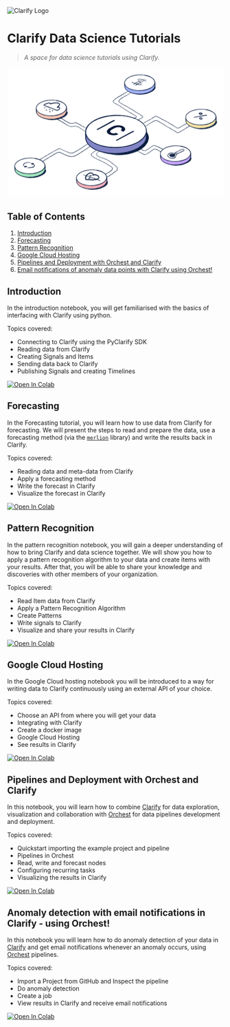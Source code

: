 ![Clarify Logo](https://global-uploads.webflow.com/5e81e464dad44d3a9a32d1f4/5ed10fc3f1ff8467f4466786_logo.svg)

# Clarify Data Science Tutorials

> _A space for data science tutorials using Clarify._

![doodle](media/light-3.png)

## Table of Contents

1. [Introduction](#intro)
2. [Forecasting](#forecasting)
3. [Pattern Recognition](#pattern)
4. [Google Cloud Hosting](#hosting)
5. [Pipelines and Deployment with Orchest and Clarify](#orchest)
6. [Email notifications of anomaly data points with Clarify using Orchest!](#email)

<a name="intro"></a>

## Introduction

In the introduction notebook, you will get familiarised with the basics of interfacing with Clarify using python.

Topics covered:

- Connecting to Clarify using the PyClarify SDK
- Reading data from Clarify
- Creating Signals and Items
- Sending data back to Clarify
- Publishing Signals and creating Timelines

[![Open In Colab](https://colab.research.google.com/assets/colab-badge.svg)](https://colab.research.google.com/github/clarify/data-science-tutorials/blob/main/tutorials/Introduction.ipynb)

## <a name="forecasting"></a> Forecasting

In the Forecasting tutorial, you will learn how to use data from Clarify for forecasting. We will present the steps to read and prepare the data, use a forecasting method (via the [`merlion`](https://github.com/salesforce/Merlion) library) and write the results back in Clarify.

Topics covered:

- Reading data and meta-data from Clarify
- Apply a forecasting method
- Write the forecast in Clarify
- Visualize the forecast in Clarify

[![Open In Colab](https://colab.research.google.com/assets/colab-badge.svg)](https://colab.research.google.com/github/clarify/data-science-tutorials/blob/main/tutorials/Forecasting.ipynb)

<a name="pattern"></a>

## Pattern Recognition

In the pattern recognition notebook, you will gain a deeper understanding of how to bring Clarify and data science together. We will show you how to apply a pattern recognition algorithm to your data and create items with your results. After that, you will be able to share your knowledge and discoveries with other members of your organization.

Topics covered:

- Read Item data from Clarify
- Apply a Pattern Recognition Algorithm
- Create Patterns
- Write signals to Clarify
- Visualize and share your results in Clarify

[![Open In Colab](https://colab.research.google.com/assets/colab-badge.svg)](https://colab.research.google.com/github/clarify/data-science-tutorials/blob/main/tutorials/Pattern%20Recognition.ipynb)

<a name="hosting"></a>

## Google Cloud Hosting

In the Google Cloud hosting notebook you will be introduced to a way for writing data to Clarify continuously using an external API of your choice.

Topics covered:

- Choose an API from where you will get your data
- Integrating with Clarify
- Create a docker image
- Google Cloud Hosting
- See results in Clarify

[![Open In Colab](https://colab.research.google.com/assets/colab-badge.svg)](https://colab.research.google.com/github/clarify/data-science-tutorials/blob/main/tutorials/Google%20Cloud%20Hosting.ipynb)

<a name="orchest"></a>

## Pipelines and Deployment with Orchest and Clarify

In this notebook, you will learn how to combine [Clarify](https://www.clarify.io/) for data exploration, visualization and collaboration with [Orchest](https://www.orchest.io/) for data pipelines development and deployment.

Topics covered:

- Quickstart importing the example project and pipeline
- Pipelines in Orchest
- Read, write and forecast nodes
- Configuring recurring tasks
- Visualizing the results in Clarify

[![Open In Colab](https://colab.research.google.com/assets/colab-badge.svg)](https://colab.research.google.com/github/clarify/data-science-tutorials/blob/main/tutorials/Orchest.ipynb)

<a name="email"></a>

## Anomaly detection with email notifications in Clarify - using Orchest!

In this notebook you will learn how to do anomaly detection of your data in [Clarify](https://www.clarify.io/) and get email notifications whenever an anomaly occurs, using [Orchest](https://www.orchest.io/) pipelines.

Topics covered:

- Import a Project from GitHub and Inspect the pipeline
- Do anomaly detection
- Create a job
- View results in Clarify and receive email notifications

[![Open In Colab](https://colab.research.google.com/assets/colab-badge.svg)](https://colab.research.google.com/github/clarify/data-science-tutorials/blob/main/tutorials/Email%20notifications.ipynb)
